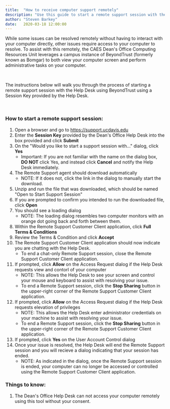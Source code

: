 ```yaml
---
title:  "How to receive computer support remotely"
description: "Use this guide to start a remote support session with the Computing Resources Unit Help Desk using BeyondTrust (formerly known as Bomgar)."
author: "Steven Barkey"
date:   2020-03-18 12:00:00
---
```

<p>While some issues can be resolved remotely without having to interact with your computer directly, other issues require access to your computer to resolve.  To assist with this remotely, the CAES Dean's Office Computing Resources Unit leverages a campus instance of BeyondTrust (formerly known as Bomgar) to both view your computer screen and perform administrative tasks on your computer.</p>
<br />
<p>The instructions below will walk you through the process of starting a remote support session with the Help Desk using BeyondTrust using a Session Key provided by the Help Desk.</p>
<br />

<h3>How to start a remote support session:</h3>
<ol style="PADDING-LEFT: 30px">
  <li>Open a browser and go to <a class="external-link" href="https://support.ucdavis.edu" target="_blank">https://support.ucdavis.edu</a></li>
  <li>Enter the <b>Session Key</b> provided by the Dean's Office Help Desk into the box provided and click <b>Submit</b></li>
  <li>On the "Would you like to start a support session with..." dialog, click <b>Yes</b>
    <ul style="PADDING-LEFT: 20px">
      <li>Important: If you are not familiar with the name on the dialog box, <b>DO NOT</b> click Yes, and instead click <b>Cancel</b> and notify the Help Desk immediately.</li>
    </ul>
  </li>
  <li>The Remote Support agent should download automatically
    <ul style="PADDING-LEFT: 20px">
      <li>NOTE: If it does not, click the link in the dialog to manually start the download.</li>
    </ul>
  </li>
  <li>Unzip and run the file that was downloaded, which should be named "Open to Start Support Session"</li>
  <li>If you are prompted to confirm you intended to run the downloaded file, click <b>Open</b></li>
  <li>You should see a loading dialog
    <ul style="PADDING-LEFT: 20px">
      <li>NOTE: The loading dialog resembles two computer monitors with an orange dot going back and forth between them.</li>
    </ul>
  </li>
  <li>Within the Remote Support Customer Client application, click <b>Full Terms & Conditions</b></li>
  <li>Review the Terms & Condition and click <b>Accept</b></li>
  <li>The Remote Support Customer Client application should now indicate you are chatting with the Help Desk.
    <ul style="PADDING-LEFT: 20px">
      <li>To end a chat-only Remote Support session, close the Remote Support Customer Client application.</li>
    </ul>
  </li>
  <li>If prompted, click <b>Allow</b> on the Access Request dialog if the Help Desk requests view and contorl of your computer
    <ul style="PADDING-LEFT: 20px">
      <li>NOTE: This allows the Help Desk to see your screen and control your mouse and keyboard to assist with resolving your issue.</li>
      <li>To end a Remote Support session, click the <b>Stop Sharing</b> button in the upper-right corner of the Remote Support Customer Client application.</li>
    </ul>
  </li>
  <li>If prompted, click <b>Allow</b> on the Access Request dialog if the Help Desk requests elevation of privileges
    <ul style="PADDING-LEFT: 20px">
      <li>NOTE: This allows the Help Desk enter administrator credentials on your machine to assist with resolving your issue.</li>
      <li>To end a Remote Support session, click the <b>Stop Sharing</b> button in the upper-right corner of the Remote Support Customer Client application.</li>
    </ul>
  </li>
  <li>If prompted, click <b>Yes</b> on the User Account Control dialog</li>
  <li>Once your issue is resolved, the Help Desk will end the Remote Support session and you will recieve a dialog indicating that your session has ended.
    <ul style="PADDING-LEFT: 20px">
      <li>NOTE: As indicated in the dialog, once the Remote Support session is ended, your computer can no longer be accessed or controlled using the Remote Support Customer Client application.</li>
    </ul>
  </li>
</ol>

<h3>Things to know:</h3>
<ol style="PADDING-LEFT: 30px">
  <li>The Dean's Office Help Desk can not access your computer remotely using this tool without your consent.</li>
</ol>
